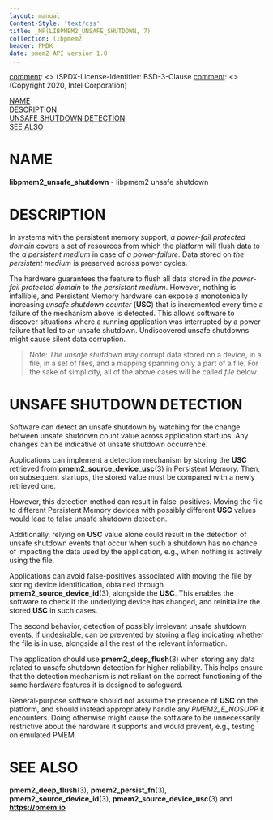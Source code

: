 ```yaml
---
layout: manual
Content-Style: 'text/css'
title: _MP(LIBPMEM2_UNSAFE_SHUTDOWN, 7)
collection: libpmem2
header: PMDK
date: pmem2 API version 1.0
...
```


[comment]: <> (SPDX-License-Identifier: BSD-3-Clause
[comment]: <> (Copyright 2020, Intel Corporation)

[comment]: <> (libpmem2_unsafe_shutdown.7 -- man page for libpmem2 unsafe shutdown)

[NAME](#name)<br />
[DESCRIPTION](#description)<br />
[UNSAFE SHUTDOWN DETECTION](#unsafe-shutdown-detection)<br />
[SEE ALSO](#see-also)

# NAME #

**libpmem2_unsafe_shutdown** - libpmem2 unsafe shutdown

# DESCRIPTION #

In systems with the persistent memory support, *a power-fail protected domain*
covers a set of resources from which the platform will flush data to the
*a persistent medium* in case of *a power-failure*. Data stored on
*the persistent medium* is preserved across power cycles.

The hardware guarantees the feature to flush all data stored in
*the power-fail protected domain* to *the persistent medium*. However, nothing
is infallible, and Persistent Memory hardware can expose a monotonically
increasing *unsafe shutdown counter* (**USC**) that is incremented every time
a failure of the mechanism above is detected. This allows software to discover
situations where a running application was interrupted by a power failure that
led to an unsafe shutdown. Undiscovered unsafe shutdowns might cause silent data
corruption.

>Note: *The unsafe shutdown* may corrupt data stored on a device, in a file,
in a set of files, and a mapping spanning only a part of a file.
For the sake of simplicity, all of the above cases will be called *file* below.

# UNSAFE SHUTDOWN DETECTION #

Software can detect an unsafe shutdown by watching for the change between
unsafe shutdown count value across application startups. Any changes can be
indicative of unsafe shutdown occurrence.

Applications can implement a detection mechanism by storing the **USC** retrieved
from **pmem2_source_device_usc**(3) in Persistent Memory. Then, on subsequent
startups, the stored value must be compared with a newly retrieved one.

However, this detection method can result in false-positives. Moving the file to
different Persistent Memory devices with possibly different **USC** values would
lead to false unsafe shutdown detection.

Additionally, relying on **USC** value alone could result in the detection of
unsafe shutdown events that occur when such a shutdown has no chance of impacting
the data used by the application, e.g., when nothing is actively using the file.

Applications can avoid false-positives associated with moving the file by storing
device identification, obtained through **pmem2_source_device_id**(3), alongside
the **USC**. This enables the software to check if the underlying device has
changed, and reinitialize the stored **USC** in such cases.

The second behavior, detection of possibly irrelevant unsafe shutdown events,
if undesirable, can be prevented by storing a flag indicating whether the file
is in use, alongside all the rest of the relevant information.

The application should use **pmem2_deep_flush**(3) when storing any data related
to unsafe shutdown detection for higher reliability. This helps ensure that the
detection mechanism is not reliant on the correct functioning of the same hardware
features it is designed to safeguard.

General-purpose software should not assume the presence of **USC** on the platform,
and should instead appropriately handle any *PMEM2_E_NOSUPP* it encounters.
Doing otherwise might cause the software to be unnecessarily restrictive about
the hardware it supports and would prevent, e.g., testing on emulated PMEM.

# SEE ALSO #

**pmem2_deep_flush**(3), **pmem2_persist_fn**(3), **pmem2_source_device_id**(3),
**pmem2_source_device_usc**(3) and **<https://pmem.io>**

